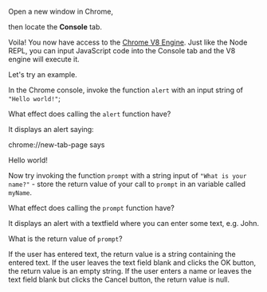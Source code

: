 Open a new window in Chrome,

then locate the **Console** tab.

Voila! You now have access to the [Chrome V8 Engine](https://www.cloudflare.com/en-gb/learning/serverless/glossary/what-is-chrome-v8/).
Just like the Node REPL, you can input JavaScript code into the Console tab and the V8 engine will execute it.

Let's try an example.

In the Chrome console,
invoke the function `alert` with an input string of `"Hello world!"`;

What effect does calling the `alert` function have?

It displays an alert saying:

chrome://new-tab-page says

Hello world!

Now try invoking the function `prompt` with a string input of `"What is your name?"` - store the return value of your call to `prompt` in an variable called `myName`.

What effect does calling the `prompt` function have?

It displays an alert with a textfield where you can enter some text, e.g. John.

What is the return value of `prompt`?

If the user has entered text, the return value is a string containing the entered text.
If the user leaves the text field blank and clicks the OK button, the return value is an empty string.
If the user enters a name or leaves the text field blank but clicks the Cancel button, the return value is null.
